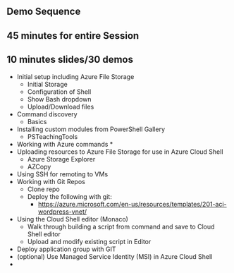 ## Demo Sequence
## 45 minutes for entire Session
## 10 minutes slides/30 demos

* Initial setup including Azure File Storage
  * Initial Storage
  * Configuration of Shell
  * Show Bash dropdown
  * Upload/Download files
* Command discovery
  * Basics
* Installing custom modules from PowerShell Gallery
  * PSTeachingTools
* Working with Azure commands
  * 
* Uploading resources to Azure File Storage for use in Azure Cloud Shell
  * Azure Storage Explorer
  * AZCopy 
* Using SSH for remoting to VMs
* Working with Git Repos
  * Clone repo
  * Deploy the following with git:
    *  https://azure.microsoft.com/en-us/resources/templates/201-aci-wordpress-vnet/
* Using the Cloud Shell editor (Monaco)
  * Walk through building a script from command and save to Cloud Shell editor
  * Upload and modify existing script in Editor
* Deploy application group with GIT 
* (optional) Use Managed Service Identity (MSI) in Azure Cloud Shell
* 
